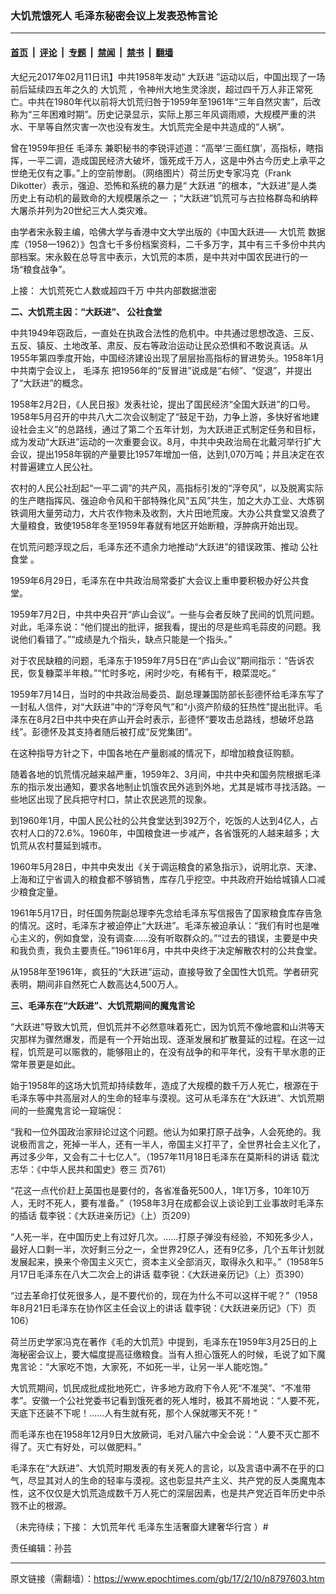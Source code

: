 ### 大饥荒饿死人 毛泽东秘密会议上发表恐怖言论

---

#### [首页](../../../..?n8797603) &nbsp;|&nbsp; [评论](../../../../../epoch-comment?n8797603) &nbsp;|&nbsp; [专题](../../../../../epoch-special?n8797603) &nbsp;|&nbsp; [禁闻](../../../../../epoch-news?n8797603) &nbsp;|&nbsp; [禁书](../../../../../books?n8797603) &nbsp;|&nbsp; [翻墙](https://github.com/gfw-breaker/nogfw/blob/master/README.md?n8797603)


<div class="post_content" id="artbody" itemprop="articleBody">
 <!-- article content begin -->
 <p>
  大纪元2017年02月11日讯】中共1958年发动“
  <ok href="https://www.epochtimes.com/gb/tag/%E5%A4%A7%E8%B7%83%E8%BF%9B.html">
   大跃进
  </ok>
  ”运动以后，中国出现了一场前后延续四五年之久的
  <ok href="https://www.epochtimes.com/gb/tag/%E5%A4%A7%E9%A5%A5%E8%8D%92.html">
   大饥荒
  </ok>
  ，令神州大地生灵涂炭，超过四千万人非正常死亡。中共在1980年代以前将大饥荒归咎于1959年至1961年“三年自然灾害”，后改称为“三年困难时期”。历史记录显示，实际上那三年风调雨顺，大规模严重的洪水、干旱等自然灾害一次也没有发生。大饥荒完全是中共造成的“人祸”。
 </p>
 <p>
  曾在1959年担任
  <ok href="https://www.epochtimes.com/gb/tag/%E6%AF%9B%E6%B3%BD%E4%B8%9C.html">
   毛泽东
  </ok>
  兼职秘书的李锐评述道：“高举‘三面红旗’，高指标，瞎指挥，一平二调，造成国民经济大破坏，饿死成千万人，这是中外古今历史上承平之世绝无仅有之事。”上的空前惨剧。（网络图片）荷兰历史专家冯克（Frank Dikotter）表示，强迫、恐怖和系统的暴力是“
  <ok href="https://www.epochtimes.com/gb/tag/%E5%A4%A7%E8%B7%83%E8%BF%9B.html">
   大跃进
  </ok>
  ”的根本，“大跃进”是人类历史上有动机的最致命的大规模屠杀之一 ；“大跃进”饥荒可与古拉格群岛和纳粹大屠杀并列为20世纪三大人类灾难。
 </p>
 <p>
  由学者宋永毅主编，哈佛大学与香港中文大学出版的《中国大跃进──
  <ok href="https://www.epochtimes.com/gb/tag/%E5%A4%A7%E9%A5%A5%E8%8D%92.html">
   大饥荒
  </ok>
  数据库（1958—1962）》包含七千多份档案资料，二千多万字，其中有三千多份中共内部档案。宋永毅在总导言中表示，大饥荒的本质，是中共对中国农民进行的一场“粮食战争”。
 </p>
 <p>
  上接：
  <ok href="https://www.epochtimes.com/gb/17/2/8/n8788821.htm">
   大饥荒死亡人数或超四千万 中共内部数据泄密
  </ok>
 </p>
 <p>
  <strong>
   二、大饥荒主因：“大跃进”、
   <ok href="https://www.epochtimes.com/gb/tag/%E5%85%AC%E7%A4%BE%E9%A3%9F%E5%A0%82.html">
    公社食堂
   </ok>
  </strong>
 </p>
 <p>
  中共1949年窃政后，一直处在执政合法性的危机中。中共通过思想改造、三反、五反、镇反、土地改革、肃反、反右等政治运动让民众恐惧和不敢说真话。从1955年第四季度开始，中国经济建设出现了层层抬高指标的冒进势头。1958年1月中共南宁会议上，
  <ok href="https://www.epochtimes.com/gb/tag/%E6%AF%9B%E6%B3%BD%E4%B8%9C.html">
   毛泽东
  </ok>
  把1956年的“反冒进”说成是“右倾”、“促退”，并提出了“大跃进”的概念。
 </p>
 <p>
  1958年2月2日，《人民日报》发表社论，提出了国民经济“全国大跃进”的口号。1958年5月召开的中共八大二次会议制定了“鼓足干劲，力争上游，多快好省地建设社会主义”的总路线，通过了第二个五年计划，为大跃进正式制定任务和目标，成为发动“大跃进”运动的一次重要会议。8月，中共中央政治局在北戴河举行扩大会议，提出1958年钢的产量要比1957年增加一倍，达到1,070万吨；并且决定在农村普遍建立人民公社。
 </p>
 <p>
  农村的人民公社刮起“一平二调”的共产风，高指标引发的“浮夸风”，以及脱离实际的生产瞎指挥风、强迫命令风和干部特殊化风“五风”共生，加之大办工业、大炼钢铁调用大量劳动力，大片农作物未及收割，大片田地荒废。大办公共食堂又浪费了大量粮食，致使1958年冬至1959年春就有地区开始断粮，浮肿病开始出现。
 </p>
 <p>
  在饥荒问题浮现之后，毛泽东还不遗余力地推动“大跃进”的错误政策、推动
  <ok href="https://www.epochtimes.com/gb/tag/%E5%85%AC%E7%A4%BE%E9%A3%9F%E5%A0%82.html">
   公社食堂
  </ok>
  。
 </p>
 <p>
  1959年6月29日，毛泽东在中共政治局常委扩大会议上重申要积极办好公共食堂。
 </p>
 <p>
  1959年7月2日，中共中央召开“庐山会议”。一些与会者反映了民间的饥荒问题。对此，毛泽东说：“他们提出的批评，据我看，提出的尽是些鸡毛蒜皮的问题。我说他们看错了。”“成绩是九个指头，缺点只能是一个指头。”
 </p>
 <p>
  对于农民缺粮的问题，毛泽东于1959年7月5日在“庐山会议”期间指示：“告诉农民，恢复糠菜半年粮。”“忙时多吃，闲时少吃，有稀有干，粮菜混吃。”
 </p>
 <p>
  1959年7月14日，当时的中共政治局委员、副总理兼国防部长彭德怀给毛泽东写了一封私人信件，对“大跃进”中的“浮夸风气”和“小资产阶级的狂热性”提出批评。毛泽东在8月2日中共中央在庐山开会时表示，彭德怀“要攻击总路线，想破坏总路线”。彭德怀及其支持者随后被打成“反党集团”。
 </p>
 <p>
  在这种指导方针之下，中国各地在产量剧减的情况下，却增加粮食征购额。
 </p>
 <p>
  随着各地的饥荒情况越来越严重，1959年2、3月间，中共中央和国务院根据毛泽东的指示发出通知，要求各地制止饥饿农民外逃到外地，尤其是城市寻找活路。一些地区出现了民兵把守村口，禁止农民逃荒的现象。
 </p>
 <p>
  到1960年1月，中国人民公社的公共食堂达到392万个，吃饭的人达到4亿人，占农村人口的72.6%。1960年，中国粮食进一步减产，各省饿死的人越来越多；大饥荒从农村蔓延到城市。
 </p>
 <p>
  1960年5月28日，中共中央发出《关于调运粮食的紧急指示》，说明北京、天津、上海和辽宁省调入的粮食都不够销售，库存几乎挖空。中共政府开始给城镇人口减少粮食定量。
 </p>
 <p>
  1961年5月17日，时任国务院副总理李先念给毛泽东写信报告了国家粮食库存告急的情况。这时，毛泽东才被迫停止“大跃进”。毛泽东被迫承认：“我们有时也是唯心主义的，例如食堂，没有调查……没有听取群众的。”“过去的错误，主要是中央和我负责，我负主要责任。”1961年6月，中共中央终于决定解散农村的公共食堂。
 </p>
 <p>
  从1958年至1961年，疯狂的“大跃进”运动，直接导致了全国性大饥荒。学者研究表明，期间非自然死亡人数高达4,500万人。
 </p>
 <p>
  <strong>
   三、毛泽东在“大跃进”、大饥荒期间的魔鬼言论
  </strong>
 </p>
 <p>
  “大跃进”导致大饥荒，但饥荒并不必然意味着死亡，因为饥荒不像地震和山洪等天灾那样为骤然爆发，而是有一个开始出现、逐渐发展和扩散蔓延的过程。在这一过程，饥荒是可以赈救的，能够阻止的，在没有战争的和平年代，没有干旱水患的正常年景更是如此。
 </p>
 <p>
  始于1958年的这场大饥荒却持续数年，造成了大规模的数千万人死亡，根源在于毛泽东等中共高层对人的生命的轻率与漠视。这可从毛泽东在“大跃进”、大饥荒期间的一些魔鬼言论一窥端倪：
 </p>
 <p>
  “我和一位外国政治家辩论过这个问题。他认为如果打原子战争，人会死绝的。我说极而言之，死掉一半人，还有一半人，帝国主义打平了，全世界社会主义化了，再过多少年，又会有二十七亿人”。（1957年11月18日毛泽东在莫斯科的讲话 载沈志华：《中华人民共和国史》卷三 页761）
 </p>
 <p>
  “花这一点代价赶上英国也是要付的，各省准备死500人，1年1万多，10年10万人，无时不死人，要有准备。”（1958年3月在成都会议上谈论到工业事故时毛泽东的插话 载李锐：《大跃进亲历记》（上）页209）
 </p>
 <p>
  “人死一半，在中国历史上有过好几次。……打原子弹没有经验，不知死多少人，最好人口剩一半，次好剩三分之一，全世界29亿人，还有9亿多，几个五年计划就发展起来，换来个帝国主义灭亡，资本主义全部消灭，取得永久和平。”（1958年5月17日毛泽东在八大二次会上的讲话 载李锐：《大跃进亲历记》（上）页390）
 </p>
 <p>
  “过去革命打仗死很多人，是不要代价的，现在为什么不可以这样干呢？”（1958年8月21日毛泽东在协作区主任会议上的讲话 载李锐：《大跃进亲历记》（下）页106）
 </p>
 <p>
  荷兰历史学家冯克在著作《毛的大饥荒》中提到，毛泽东在1959年3月25日的上海秘密会议上，要大幅度提高征缴粮食。当有人担心饿死人的时候，毛说了如下魔鬼言论：“大家吃不饱，大家死，不如死一半，让另一半人能吃饱。”
 </p>
 <p>
  大饥荒期间，饥民成批成批地死亡，许多地方政府下令人死“不准哭”、“不准带孝”。安徽一个公社党委书记看到饿死者的死人堆时，极其不屑地说：“人要不死，天底下还装不下呢！……人有生就有死，那个人保就哪天不死！”
 </p>
 <p>
  而毛泽东也在1958年12月9日大放厥词，毛对八届六中全会说：“人要不灭亡那不得了。灭亡有好处，可以做肥料。”
 </p>
 <p>
  毛泽东在“大跃进”、大饥荒时期发表的有关死人的言论，以及言语中满不在乎的口气，尽显其对人的生命的轻率与漠视。这也彰显共产主义、共产党的反人类魔鬼本性，这不仅仅是大饥荒造成数千万人死亡的深层因素，也是共产党近百年历史中杀戮不止的根源。
 </p>
 <p>
  （未完待续；下接：
  <ok href="https://www.epochtimes.com/gb/17/2/10/n8797603.htm">
   大饥荒年代 毛泽东生活奢靡大建奢华行宫
  </ok>
  ）#
 </p>
 <p>
  责任编辑：孙芸
 </p>
 <!-- article content end -->
 <div id="below_article_ad">
 </div>
</div>


---

原文链接（需翻墙）：https://www.epochtimes.com/gb/17/2/10/n8797603.htm